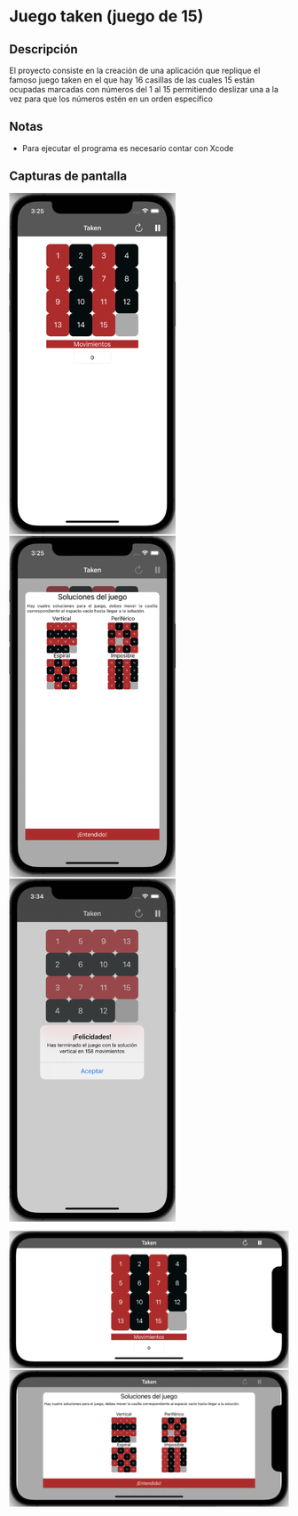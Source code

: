 # Juego taken (juego de 15) #

## Descripción ##
El proyecto consiste en la creación de una aplicación que replique el famoso juego taken en el que hay 16 casillas de las cuales 15 están ocupadas marcadas con números del 1 al 15 permitiendo deslizar una a la vez para que los números estén en un orden específico

## Notas ##

* Para ejecutar el programa es necesario contar con Xcode

## Capturas de pantalla ##

<p float="left">
<img src="/img/1.png" width="300">
<img src="/img/2.png" width="300">
<img src="/img/5.png" width="300">
</p>

<p>
<img src="/img/3.png" width="900">
<img src="/img/4.png" width="900">
</p>
